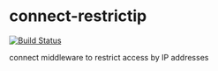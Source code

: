 # connect-restrictip

[![Build Status](https://travis-ci.org/trapridge/connect-restrictip.png)](https://travis-ci.org/trapridge/connect-restrictip)

connect middleware to restrict access by IP addresses

